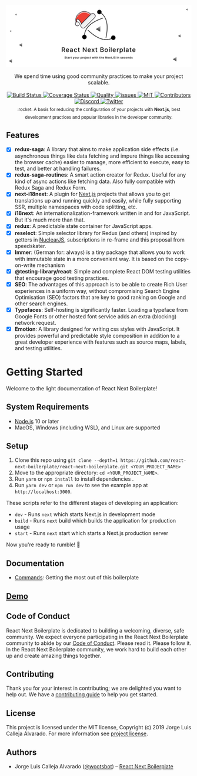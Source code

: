 [![react-next-boilerplate](./docs/images/nv-rnb.png)](https://www.reactnextboilerplate.com/)

<div align="center">
  We spend time using good community practices to make your project scalable.
</div>

<br />

<div align="center">
  <!-- BUILD STATUS -->
  <a href="https://travis-ci.com/react-next-boilerplate/react-next-boilerplate/builds">
    <img src="https://img.shields.io/github/v/tag/react-next-boilerplate/react-next-boilerplate?color=000000&label=version&logo=version&style=flat-square" alt="Build Status" />
  </a>

  <!-- TEST COVERAGE -->
  <a href='https://coveralls.io/github/react-next-boilerplate/react-next-boilerplate?branch=master'>
    <img src='https://img.shields.io/coveralls/github/react-next-boilerplate/react-next-boilerplate/master?style=flat-square' alt='Coverage Status' />
  </a>

  <!-- QUALITY -->
  <a href="https://app.codacy.com/manual/react-next-boilerplate/react-next-boilerplate/dashboard?bid=14562912">
    <img src="https://img.shields.io/codacy/grade/ee2b85244d434adaa5aa04470fcdde48?style=flat-square" alt="Quality" />
  </a>

  <!-- ISSUES -->
  <a href="https://github.com/react-next-boilerplate/react-next-boilerplate/issues">
    <img src="https://img.shields.io/github/issues/react-next-boilerplate/react-next-boilerplate?style=flat-square" alt="issues" />
  </a>

  <!-- MIT -->
  <a href="https://github.com/react-next-boilerplate/react-next-boilerplate/blob/master/LICENSE">
    <img src="https://img.shields.io/github/license/react-next-boilerplate/react-next-boilerplate?style=flat-square" alt="MIT" />
  </a>

  <!-- CONTRIBUTORS -->
  <a href="https://github.com/react-next-boilerplate/react-next-boilerplate/graphs/contributors">
    <img src="https://img.shields.io/github/contributors/react-next-boilerplate/react-next-boilerplate?style=flat-square" alt="Contributors" />
  </a>

</div>

<div align="center">

  <!-- DISCORD -->
  <a href="https://discord.gg/ANbWXGs">
    <img src="https://img.shields.io/discord/680982918541082638?color=%237289DA&logo=discord&style=flat-square" alt="Discord" />
  </a>

  <!-- TWITTER -->
  <a href="https://twitter.com/RNBoilerplate">
    <img src="https://img.shields.io/twitter/url?label=%40RNBoilerplate&logo=twitter&style=flat-square&url=https%3A%2F%2Ftwitter.com%2FRNBoilerplate" alt="Twitter" />
  </a>

</div>

<div align="center">
  <sub>:rocket: A basis for reducing the configuration of your projects with <strong>Next.js</Strong>, best development practices and popular libraries in the developer community.</sub>
</div>

## Features

- [x] **redux-saga**: A library that aims to make application side effects (i.e. asynchronous things like data fetching and impure things like accessing the browser cache) easier to manage, more efficient to execute, easy to test, and better at handling failures.
- [x] **redux-saga-routines**: A smart action creator for Redux. Useful for any kind of async actions like fetching data. Also fully compatible with Redux Saga and Redux Form.
- [x] **next-i18next**: A plugin for [Next.js](https://nextjs.org/) projects that allows you to get translations up and running quickly and easily, while fully supporting SSR, multiple namespaces with code splitting, etc.
- [x] **i18next**: An internationalization-framework written in and for JavaScript. But it's much more than that.
- [x] **redux**: A predictable state container for JavaScript apps.
- [x] **reselect**: Simple selector library for Redux (and others) inspired by getters in [NuclearJS](https://optimizely.github.io/nuclear-js/), subscriptions in re-frame and this proposal from speedskater.
- [x] **Immer**: (German for: always) is a tiny package that allows you to work with immutable state in a more convenient way. It is based on the copy-on-write mechanism
- [x] **@testing-library/react**: Simple and complete React DOM testing utilities that encourage good testing practices.
- [x] **SEO**: The advantages of this approach is to be able to create Rich User experiences in a uniform way, without compromising Search Engine Optimisation (SEO) factors that are key to good ranking on Google and other search engines.
- [x] **Typefaces**: Self-hosting is significantly faster. Loading a typeface from Google Fonts or other hosted font service adds an extra (blocking) network request.
- [x] **Emotion**: A library designed for writing css styles with JavaScript. It provides powerful and predictable style composition in addition to a great developer experience with features such as source maps, labels, and testing utilities.

# Getting Started

Welcome to the light documentation of React Next Boilerplate!

## System Requirements

- [Node.js](https://nodejs.org/en/) 10 or later
- MacOS, Windows (including WSL), and Linux are supported

## Setup

1. Clone this repo using `git clone --depth=1 https://github.com/react-next-boilerplate/react-next-boilerplate.git <YOUR_PROJECT_NAME>`
2. Move to the appropriate directory: `cd <YOUR_PROJECT_NAME>`.
3. Run `yarn` or `npm install` to install dependencies .
4. Run `yarn dev` or `npm run dev` to see the example app at `http://localhost:3000`.

These scripts refer to the different stages of developing an application:

- `dev` - Runs `next` which starts Next.js in development mode
- `build` - Runs `next` build which builds the application for production usage
- `start` - Runs `next` start which starts a Next.js production server

Now you're ready to rumble! :traffic_light:

## Documentation

- [Commands](./docs/general/commands.md): Getting the most out of this boilerplate

## [Demo](https://react-next-boilerplate.herokuapp.com)

## Code of Conduct

React Next Boilerplate is dedicated to building a welcoming, diverse, safe community. We expect everyone participating in the React Next Boilerplate community to abide by our [Code of Conduct](./CODE_OF_CONDUCT.md). Please read it. Please follow it. In the React Next Boilerplate community, we work hard to build each other up and create amazing things together.

## Contributing

Thank you for your interest in contributing; we are delighted you want to help out. We have a [contributing guide](./CONTRIBUTING.md) to help you get started.

## License

This project is licensed under the MIT license, Copyright (c) 2019 Jorge Luis Calleja Alvarado. For more information see [project license](./LICENSE).

## Authors

- Jorge Luis Calleja Alvarado ([@wootsbot](https://twitter.com/wootsbot)) – [React Next Boilerplate](https://www.reactnextboilerplate.com/)
